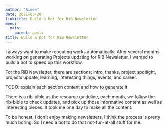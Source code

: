 ```yaml
---
author: "Aimee"
date: 2021-05-20
linktitle: Build a Bot for RiB Newsletter
menu:
  main:
    parent: posts
title: Build a Bot for RiB Newsletter
---
```


I always want to make repeating works automatically. After several months working on generating Projects updating for RiB Newsletter, I wanted to build a bot to speed up this workflow.

For the RiB Newsletter, there are sections: intro, thanks, project spotlight, projects update, learning, interesting things, events, and career.

TODO: explain each section content and how to generate it

There is a rib-bible as the resource guideline, each month, we follow the rib-bible to check updates, and pick up those informative content as well as interesting pieces. It took me one day to make all the content.

To be honest, I don't enjoy making newsletters, I think the process is pretty much boring. So I need a bot to do that not-fun-at-all stuff for me.
